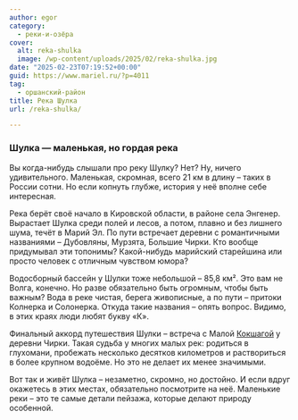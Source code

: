 ```yaml
---
author: egor
category:
  - реки-и-озёра
cover:
  alt: reka-shulka
  image: /wp-content/uploads/2025/02/reka-shulka.jpg
date: "2025-02-23T07:19:52+00:00"
guid: https://www.mariel.ru/?p=4011
tag:
  - оршанский-район
title: Река Шулка
url: /reka-shulka/

---
```

### Шулка — маленькая, но гордая река

Вы когда-нибудь слышали про реку Шулку? Нет? Ну, ничего удивительного. Маленькая, скромная, всего 21 км в длину – таких в России сотни. Но если копнуть глубже, история у неё вполне себе интересная.

Река берёт своё начало в Кировской области, в районе села Энгенер. Вырастает Шулка среди полей и лесов, а потом, плавно и без лишнего шума, течёт в Марий Эл. По пути встречает деревни с романтичными названиями – Дубовляны, Мурзята, Большие Чирки. Кто вообще придумывал эти топонимы? Какой-нибудь марийский старейшина или просто человек с отличным чувством юмора?

Водосборный бассейн у Шулки тоже небольшой – 85,8 км². Это вам не Волга, конечно. Но разве обязательно быть огромным, чтобы быть важным? Вода в реке чистая, берега живописные, а по пути – притоки Колнерка и Солонерка. Откуда такие названия – опять вопрос. Видимо, в этих краях люди любят букву «К».

Финальный аккорд путешествия Шулки – встреча с Малой [Кокшагой](/ekskursii-bolshaya-kokshaga/) у деревни Чирки. Такая судьба у многих малых рек: родиться в глухомани, пробежать несколько десятков километров и раствориться в более крупном водоёме. Но это не делает их менее значимыми.

Вот так и живёт Шулка – незаметно, скромно, но достойно. И если вдруг окажетесь в этих местах, обязательно посмотрите на неё. Маленькие реки – это те самые детали пейзажа, которые делают природу особенной.
